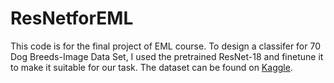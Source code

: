 # ResNetforEML
This code is for the final project of EML course. To design a classifer for 70 Dog Breeds-Image Data Set, I used the pretrained ResNet-18 and finetune it to make it suitable for our task. The dataset can be found on [Kaggle](https://www.kaggle.com/datasets/gpiosenka/70-dog-breedsimage-data-set).
